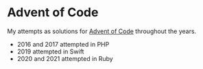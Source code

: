 # Advent of Code

My attempts as solutions for [Advent of Code](https://adventofcode.com) throughout the years.

* 2016 and 2017 attempted in PHP
* 2019 attempted in Swift
* 2020 and 2021 attempted in Ruby
